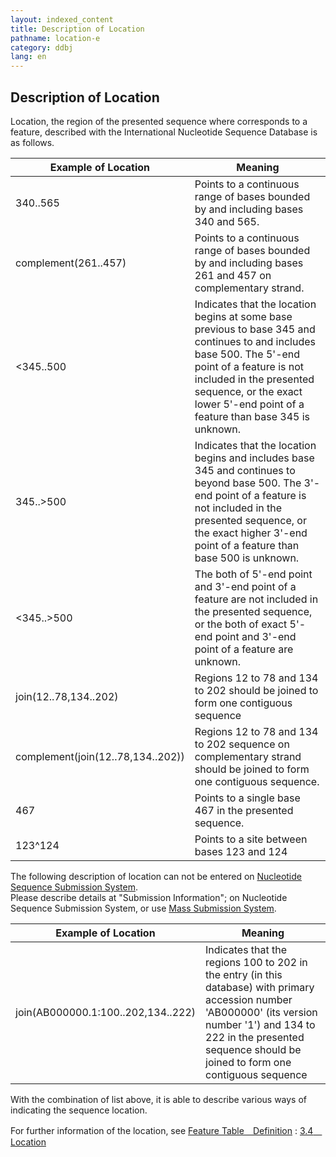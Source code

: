 ```yaml
---
layout: indexed_content
title: Description of Location
pathname: location-e
category: ddbj
lang: en
---
```


## Description of Location

Location, the region of the presented sequence where corresponds to a
feature, described with the International Nucleotide Sequence Database
is as follows.

| **Example of Location**           | **Meaning**                                                                                                                                                                                                                                                  |
| --------------------------------- | ------------------------------------------------------------------------------------------------------------------------------------------------------------------------------------------------------------------------------------------------------------ |
| 340..565                          | Points to a continuous range of bases bounded by and including bases 340 and 565.                                                                                                                                                                            |
| complement(261..457)              | Points to a continuous range of bases bounded by and including bases 261 and 457 on complementary strand.                                                                                                                                                    |
| <345..500                        | Indicates that the location begins at some base previous to base 345 and continues to and includes base 500. The 5'-end point of a feature is not included in the presented sequence, or the exact lower 5'-end point of a feature than base 345 is unknown. |
| 345..>500                        | Indicates that the location begins and includes base 345 and continues to beyond base 500. The 3'-end point of a feature is not included in the presented sequence, or the exact higher 3'-end point of a feature than base 500 is unknown.                  |
| <345..>500                      | The both of 5'-end point and 3'-end point of a feature are not included in the presented sequence, or the both of exact 5'-end point and 3'-end point of a feature are unknown.                                                                              |
| join(12..78,134..202)             | Regions 12 to 78 and 134 to 202 should be joined to form one contiguous sequence                                                                                                                                                                             |
| complement(join(12..78,134..202)) | Regions 12 to 78 and 134 to 202 sequence on complementary strand should be joined to form one contiguous sequence.                                                                                                                                           |
| 467                               | Points to a single base 467 in the presented sequence.                                                                                                                                                                                                       |
| 123^124                           | Points to a site between bases 123 and 124                                                                                                                                                                                                                   |



The following description of location can not be entered on [Nucleotide
Sequence Submission System](/ddbj/web-submission-e.html).  
Please describe details at "Submission Information"; on Nucleotide
Sequence Submission System, or use [Mass Submission System](mss-e.html).



| **Example of Location**            | **Meaning**                                                                                                                                                                                                                       |
| ---------------------------------- | --------------------------------------------------------------------------------------------------------------------------------------------------------------------------------------------------------------------------------- |
| join(AB000000.1:100..202,134..222) | Indicates that the regions 100 to 202 in the entry (in this database) with primary accession number 'AB000000' (its version number '1') and 134 to 222 in the presented sequence should be joined to form one contiguous sequence |



With the combination of list above, it is able to describe various ways
of indicating the sequence location.

For further information of the location, see [Feature Table　Definition](/ddbj/full_index-e.html) : [3.4　Location](/ddbj/full_index-e.html#3.4)

